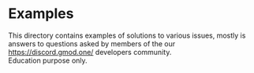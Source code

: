 # Examples

This directory contains examples of solutions to various issues, mostly is answers to questions asked by members of the our <https://discord.gmod.one/> developers community.  
Education purpose only.

